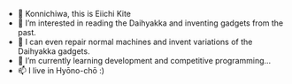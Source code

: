 - 👋 Konnichiwa, this is Eiichi Kite
- 👀 I’m interested in reading the Daihyakka and inventing gadgets from the past.
- 🌱 I can even repair normal machines and invent variations of the Daihyakka gadgets.
- 💞️ I’m currently learning development and competitive programming...
- 📫 I live in  Hyōno-chō :)

<!---
KiteretsuSaiSama/KiteretsuSaiSama is a ✨ special ✨ repository because its `README.md` (this file) appears on your GitHub profile.
You can click the Preview link to take a look at your changes.
--->
